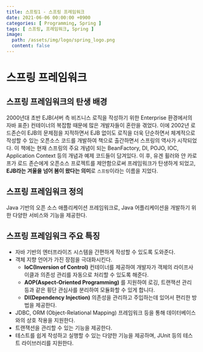 ```yaml
---
title: 스프링1 - 스프링 프레임워크
date: 2021-06-06 00:00:00 +0900
categories: [ Programming, Spring ]
tags: [ 스프링, 프레임워크, Spring ]
image:
  path: /assets/img/logo/spring_logo.png
  content: false
---
```


# 스프링 프레임워크

## 스프링 프레임워크의 탄생 배경

2000년대 초반 EJB(서버 측 비즈니스 로직을 작성하기 위한 Enterprise 환경에서의 자바 표준) 컨테이너의 복잡함 때문에 많은 개발자들이 혼란을 겪었다.
이에 2002년 로드존슨이 EJB의 문제점을 지적하면서 EJB 없이도 로직을 더욱 단순하면서 체계적으로 작성할 수 있는 오픈소스 코드를 개발하여 책으로 출간하면서 스프링의 역사가 시작되었다.
이 책에는 현재 스프링의 주요 개념이 되는 BeanFactory, DI, POJO, IOC, Application Context 등의 개념과 예제 코드들이 담겨있다.
이 후, 유겐 휠러와 얀 카로프가 로드 존슨에게 오픈소스 프로젝트를 제안함으로써 프레임워크가 탄생하게 되었고,
**EJB라는 겨울을 넘어 봄이 왔다는 의미**로 `스프링`이라는 이름을 지었다.

## 스프링 프레임워크 정의

Java 기반의 오픈 소스 애플리케이션 프레임워크로, Java 어플리케이션을 개발하기 위한 다양한 서비스와 기능을 제공한다.

## 스프링 프레임워크 주요 특징

- 자바 기반의 엔터프라이즈 시스템을 간편하게 작성할 수 있도록 도와준다.
- 객체 지향 언어가 가진 장점을 극대화시킨다.
  - **IoC(Inversion of Control)** 컨테이너를 제공하여 개발자가 객체의 라이프사이클과 의존성 관리를 자동으로 처리할 수 있도록 해준다.
  - **AOP(Aspect-Oriented Programming)** 를 지원하여 로깅, 트랜잭션 관리 등과 같은 횡단 관심사를 분리하여 모듈화할 수 있게 합니다.
  - **DI(Dependency Injection)** 의존성을 관리하고 주입하는데 있어서 편리한 방법을 제공한다.
- JDBC, ORM (Object-Relational Mapping) 프레임워크 등을 통해 데이터베이스와의 상호 작용을 지원한다.
- 트랜잭션을 관리할 수 있는 기능을 제공한다.
- 테스트를 쉽게 작성하고 실행할 수 있는 다양한 기능을 제공하며, JUnit 등의 테스트 라이브러리를 지원한다.


